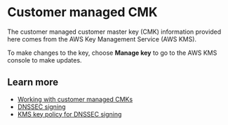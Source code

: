 # Customer managed CMK<a name="dnssec-signing-cmk"></a>

The customer managed customer master key \(CMK\) information provided here comes from the AWS Key Management Service \(AWS KMS\)\.

To make changes to the key, choose **Manage key** to go to the AWS KMS console to make updates\.

## Learn more<a name="dnssec-signing-cmk-learn-more"></a>
+ [ Working with customer managed CMKs](https://docs.aws.amazon.com/Route53/latest/DeveloperGuide/dns-configuring-dnssec-cmk-requirements.html)
+ [DNSSEC signing](https://docs.aws.amazon.com/Route53/latest/DeveloperGuide/dnssec-signing.html)
+ [ KMS key policy for DNSSEC signing](https://docs.aws.amazon.com/Route53/latest/DeveloperGuide/access-control-managing-permissions.html#KMS-key-policy-for-DNSSEC)